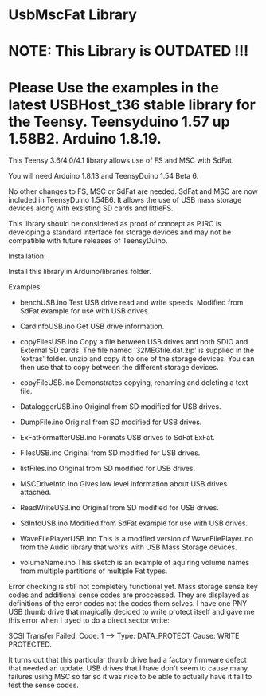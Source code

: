 # UsbMscFat Library

# NOTE: This Library is OUTDATED !!!
# Please Use the examples in the latest USBHost_t36 stable library for the Teensy. Teensyduino 1.57 up 1.58B2. Arduino 1.8.19.

This Teensy 3.6/4.0/4.1 library allows use of FS and MSC with SdFat.

You will need Arduino 1.8.13 and TeensyDuino 1.54 Beta 6.

No other changes to FS, MSC or SdFat are needed. SdFat and MSC are now included in TeensyDuino 1.54B6.
It allows the use of USB mass storage devices along with exsisting SD cards and littleFS.

This library should be considered as proof of concept as PJRC is developing a standard interface for storage devices and may not
be compatible with future releases of TeensyDuino.

Installation:

Install this library in Arduino/libraries folder.
  
Examples:
- benchUSB.ino		      Test USB drive read and write speeds. Modified from SdFat example for
                        use with USB drives.

- CardInfoUSB.ino	      Get USB drive information.

- copyFilesUSB.ino	    Copy a file between USB drives and both SDIO and External SD cards.
                        The file named '32MEGfile.dat.zip' is supplied in the 'extras' folder.
                        unzip and copy it to one of the storage devices. You can then use that
                        to copy between the different storage devices.

- copyFileUSB.ino       Demonstrates copying, renaming and deleting a text file.

- DataloggerUSB.ino     Original from SD modified for USB drives.

- DumpFile.ino          Original from SD modified for USB drives.

- ExFatFormatterUSB.ino Formats USB drives to SdFat ExFat.

- FilesUSB.ino          Original from SD modified for USB drives.

- listFiles.ino         Original from SD modified for USB drives.

- MSCDriveInfo.ino      Gives low level information about USB drives attached.

- ReadWriteUSB.ino      Original from SD modified for USB drives.

- SdInfoUSB.ino         Modified from SdFat example for use with USB drives.

- WaveFilePlayerUSB.ino This is a modfied version of WaveFilePlayer.ino from the Audio library that
                        works with USB Mass Storage devices.
                        
- volumeName.ino        This sketch is an example of aquiring volume names from multiple partitions of multiple Fat types.

Error checking is still not completely functional yet. Mass storage sense key codes and additional sense codes are proccessed.
They are displayed as definitions of the error codes not the codes them selves. I have one PNY USB thumb drive that magically
decided to write protect itself and gave me this error when I tryed to do a direct sector write:

SCSI Transfer Failed: Code: 1 --> Type: DATA_PROTECT Cause: WRITE PROTECTED.

It turns out that this particular thumb drive had a factory firmware defect that needed an update. USB drives that I have don't seem to cause many failures using MSC so far so it was nice to be able to actually have it fail to test the sense codes.

